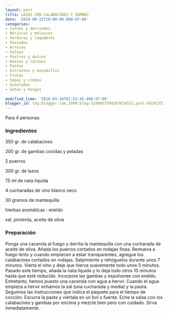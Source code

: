 ```yaml
---
layout: post
title: LAZOS CON CALABACINES Y GAMBAS
date: '2010-09-22T10:00:00.000-07:00'
categories:
- Carnes y derivados
- Mariscos y moluscos
- Verduras y legumbres
- Pescados
- Arroces
- Salsas
- Postres y dulces
- Huevos y lácteos
- Pastas
- Entrantes y bocadillos
- Frutas
- Sopas y cremas
- Ensaladas
- Setas y hongos
 
modified_time: '2016-03-16T01:52:45.400-07:00'
blogger_id: tag:blogger.com,1999:blog-5299957599287034512.post-8924175145485297392
---
```


Para 4 personas.

<h3>Ingredientes</h3>

350 gr. de calabacines

200 gr. de gambas cocidas y peladas

2 puerros

300 gr. de lazos

75 ml de nata líquida

4 cucharadas de vino blanco seco

30 gramos de mantequilla

hierbas aromáticas : eneldo

sal, pimienta, aceite de oliva

<h3>Preparación</h3>

Ponga una cacerola al fuego y derrita la mantequilla con una cucharada de aceite de oliva. Añada los puerros cortados en rodajas finas. Remueva a fuego lento y cuando empiecen a estar transparentes, agregue los calabacines cortados en rodajas. Salpimiente y rehóguelos durante unos 7 minutos. Vierta el vino y deje que hierva suavemente todo unos 5 minutos. Pasado este tiempo, añada la nata líquida y lo deja todo otros 10 minutos hasta que esté reducido. Incorpore las gambas y espolvoree con eneldo. Entretanto, hemos puesto una cacerola con agua a hervir. Cuando el agua empieza a hervir echamos la sal (una cucharada y media) y la pasta. Seguimos las instrucciones que indica el paquete para el tiempo de cocción. Escurra la pasta y viértala en un bol o fuente. Eche la salsa con los calabacines y gambas por encima y mezcle bien pero con cuidado. Sirva inmediatamente.

